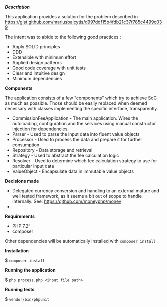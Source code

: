 
***Description*** 

This application provides a solution for the problem described in https://gist.github.com/mariusbalcytis/d997ddf15b4fdb21c37f785c4499c039

The intent was to abide to the following good practices : 

- Apply SOLID principles 
- DDD  
- Extensible with minimum effort 
- Applied design patterns 
- Good code coverage with unit tests
- Clear and intuitive design
- Minimum dependencies 

**Components** 
 
The application consists of a few "components" which try to achieve SoC as much as possible. 
Those should be easily replaced when deemed necessary with classes implementing the specific interface, 
transparently. 

- CommissionFeeApplication - The main application. Wires the autoloading, configuration and the services using manual constructor injection for dependencies.
- Parser - Used to parse the input data into fluent value objects 
- Processor - Used to process the data and prepare it for further consumption
- Repository - Data storage and retrieval 
- Strategy - Used to abstract the fee calculation logic 
- Resolver - Used to determine which fee calculation strategy to use for particular input data 
- ValueObject - Encapsulate data in immutable value objects 

**Decisions made** 

- Delegated currency conversion and handling to an external mature and well tested framework, as it seems a bit out of scope to handle internally. See: https://github.com/moneyphp/money
- 

**Requirements** 

- PHP 7.2^ 
- composer 

Other dependencies will be automatically installed with ```composer install```

**Installation** 

$ ```composer install``` 

**Running the application** 

$ ```php process.php <input file path>``` 

**Running tests**

$ ```vendor/bin/phpunit```

